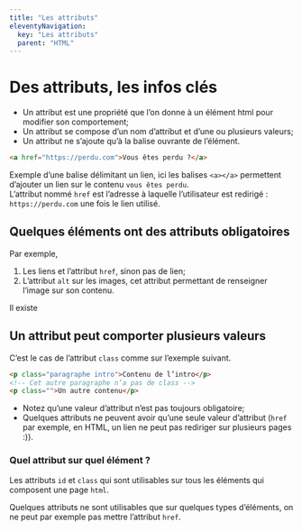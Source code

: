 ```yaml
---
title: "Les attributs"
eleventyNavigation:
  key: "Les attributs"
  parent: "HTML"
---
```


# Des attributs, les infos clés

- Un attribut est une propriété que l’on donne à un élément html pour modifier son comportement;
- Un attribut se compose d’un nom d’attribut et d’une ou plusieurs valeurs;
- Un attribut ne s’ajoute qu’à la balise ouvrante de l’élément.

```html
<a href="https://perdu.com">Vous êtes perdu ?</a>
```

Exemple d’une balise délimitant un lien, ici les balises `<a></a>` permettent d’ajouter un lien sur le contenu `vous êtes perdu`.\
L’attribut nommé `href` est l’adresse à laquelle l’utilisateur est redirigé : `https://perdu.com` une fois le lien utilisé.


## Quelques éléments ont des attributs obligatoires

Par exemple,
1. Les liens et l’attribut `href`, sinon pas de lien;
2. L’attribut `alt` sur les images, cet attribut permettant de renseigner l’image sur son contenu.

Il existe 
	
## Un attribut peut comporter plusieurs valeurs

C’est le cas de l’attribut `class` comme sur l’exemple suivant.

```html
<p class="paragraphe intro">Contenu de l’intro</p>
<!-- Cet autre paragraphe n’a pas de class -->
<p class="">Un autre contenu</p>
```

- Notez qu’une valeur d’attribut n’est pas toujours obligatoire;
- Quelques attributs ne peuvent avoir qu’une seule valeur d’attribut (`href` par exemple, en HTML, un lien ne peut pas rediriger sur plusieurs pages :)).

### Quel attribut sur quel élément ?

Les attributs `id` et `class` qui sont utilisables sur tous les éléments qui composent une page `html`.

Quelques attributs ne sont utilisables que sur quelques types d’éléments, on ne peut par exemple pas mettre l’attribut `href`.


